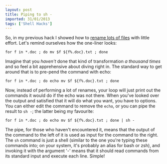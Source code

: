```yaml
---
layout: post
title: Piping to sh -
imported: 31/01/2013
tags: ['Shell Hacks']
---
```


So, in my previous hack I showed how to [rename lots of
files](/articles/2007/renaming-lots-of-files.html) with little effort. Let's remind
ourselves how the one-liner looks:

    for f in *.doc ; do mv $f ${f%.doc}.txt ; done

Imagine that you <em>haven't</em> done that kind of transformation <em>a thousand
times</em> and so feel a bit apprehensive about diving right in. The standard way to get
around that is to pre-pend the command with echo:

    for f in *.doc ; do echo mv $f ${f%.doc}.txt ; done

Now, instead of performing a lot of renames, your loop will just print out the commands it
would do if the echo was not there. When you've looked over the output and satisfied that
it will do what you want, you have to options. You can either edit the command to remove
the `echo`, or you can pipe the result to `sh -`; the latter being my favourite:

    for f in *.doc ; do echo mv $f ${f%.doc}.txt ; done | sh -

The pipe, for those who haven't encountered it, means that the output of the command to
the left of it is used as input for the command to the right. The `sh` command is just a
shell (similar to the one you're typing these commands into; on your system, it's probably
an alias for bash or zsh), and invoking it with the argument '-' means that it should read
commands from its standard input and execute each line. Simple!
